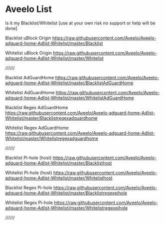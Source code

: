 # Aveelo List
Is it my Blacklist/Whitelist [use at your own risk no support or help will be done]


Blacklist uBlock Origin https://raw.githubusercontent.com/Aveelo/Aveelo-adguard-home-Adlist-Whitelist/master/Blacklist

Whitelist uBlock Origin https://raw.githubusercontent.com/Aveelo/Aveelo-adguard-home-Adlist-Whitelist/master/Whitelist

//////

Blacklist AdGuardHome https://raw.githubusercontent.com/Aveelo/Aveelo-adguard-home-Adlist-Whitelist/master/BlacklistAdGuardHome

Whitelist AdGuardHome https://raw.githubusercontent.com/Aveelo/Aveelo-adguard-home-Adlist-Whitelist/master/WhitelistAdGuardHome

Blacklist Regex AdGuardHome https://raw.githubusercontent.com/Aveelo/Aveelo-adguard-home-Adlist-Whitelist/master/Blacklistregexadguardhome

Whitelist Regex AdGuardHome https://raw.githubusercontent.com/Aveelo/Aveelo-adguard-home-Adlist-Whitelist/master/Whitelistregexadguardhome

//////

Blacklist Pi-hole (host) https://raw.githubusercontent.com/Aveelo/Aveelo-adguard-home-Adlist-Whitelist/master/Blacklisthost

Whitelist Pi-hole (host) https://raw.githubusercontent.com/Aveelo/Aveelo-adguard-home-Adlist-Whitelist/master/Whitelisthost

Blacklist Regex Pi-hole https://raw.githubusercontent.com/Aveelo/Aveelo-adguard-home-Adlist-Whitelist/master/Blacklistregexpihole

Whitelist Regex Pi-hole https://raw.githubusercontent.com/Aveelo/Aveelo-adguard-home-Adlist-Whitelist/master/Whitelistregexpihole

//////
